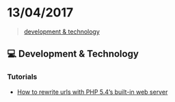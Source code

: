 # 13/04/2017

> [development & technology](#computer-development--technology)


## :computer: Development & Technology

### Tutorials
- [How to rewrite urls with PHP 5.4’s built-in web server](https://gonzalo123.com/2012/10/15/how-to-rewrite-urls-with-php-5-4s-built-in-web-server/)